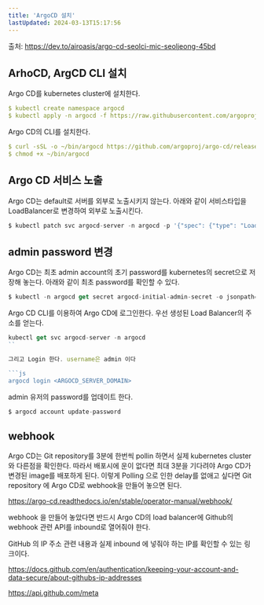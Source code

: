 ```yaml
---
title: 'ArgoCD 설치'
lastUpdated: 2024-03-13T15:17:56
---
```


출처: https://dev.to/airoasis/argo-cd-seolci-mic-seoljeong-45bd

## ArhoCD, ArgCD CLI 설치

Argo CD를 kubernetes cluster에 설치한다.

```yml
$ kubectl create namespace argocd
$ kubectl apply -n argocd -f https://raw.githubusercontent.com/argoproj/argo-cd/stable/manifests/ha/install.yaml
```

Argo CD의 CLI를 설치한다.

```yml
$ curl -sSL -o ~/bin/argocd https://github.com/argoproj/argo-cd/releases/latest/download/argocd-linux-amd64
$ chmod +x ~/bin/argocd
```

## Argo CD 서비스 노출

Argo CD는 default로 서버를 외부로 노출시키지 않는다. 아래와 같이 서비스타입을 LoadBalancer로 변경하여 외부로 노출시킨다.

```js
$ kubectl patch svc argocd-server -n argocd -p '{"spec": {"type": "LoadBalancer"}}'
```

## admin password 변경

Argo CD는 최초 admin account의 초기 password를 kubernetes의 secret으로 저장해 놓는다. 아래와 같이 최초 password를 확인할 수 있다.

```js
$ kubectl -n argocd get secret argocd-initial-admin-secret -o jsonpath="{.data.password}" | base64 -d; echo
```

Argo CD CLI를 이용하여 Argo CD에 로그인한다. 우선 생성된 Load Balancer의 주소를 얻는다.

```js
kubectl get svc argocd-server -n argocd
``

그리고 Login 한다. username은 admin 이다

```js
argocd login <ARGOCD_SERVER_DOMAIN>
```

admin 유저의 password를 업데이트 한다.

```js
$ argocd account update-password
```

## webhook

Argo CD는 Git repository를 3분에 한번씩 pollin 하면서 실제 kubernetes cluster 와 다른점을 확인한다. 따라서 배포시에 운이 없다면 최대 3분을 기다려야 Argo CD가 변경된 image를 배포하게 된다. 이렇게 Polling 으로 인한 delay를 없애고 싶다면 Git repository 에 Argo CD로 webhook을 만들어 놓으면 된다.

https://argo-cd.readthedocs.io/en/stable/operator-manual/webhook/

webhook 을 만들어 놓았다면 반드시 Argo CD의 load balancer에 Github의 webhook 관련 API를 inbound로 열어줘야 한다.

GitHub 의 IP 주소 관련 내용과 실제 inbound 에 넣줘야 하는 IP를 확인할 수 있는 링크이다.

https://docs.github.com/en/authentication/keeping-your-account-and-data-secure/about-githubs-ip-addresses

https://api.github.com/meta
